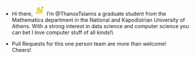- Hi there, <img src="https://raw.githubusercontent.com/ThanosTsiamis/ThanosTsiamis/main/resources/gifs/wave.gif" width="30px">
 I’m @ThanosTsiamis a graduate student from the Mathematics department in the National and Kapodistrian University of Athens. With a strong interest in data science and computer science you can bet I love computer stuff of all kinds!\
 
- Pull Requests for this one person team are more than welcome!\
Cheers!

<!---
ThanosTsiamis/ThanosTsiamis is a ✨ special ✨ repository because its `README.md` (this file) appears on your GitHub profile.
You can click the Preview link to take a look at your changes.
--->
